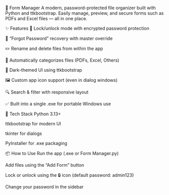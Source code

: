 📁 Form Manager
A modern, password-protected file organizer built with Python and ttkbootstrap.
Easily manage, preview, and secure forms such as PDFs and Excel files — all in one place.



✨ Features
🔐 Lock/unlock mode with encrypted password protection

🧠 “Forgot Password” recovery with master override

✏️ Rename and delete files from within the app

📄 Automatically categorizes files (PDFs, Excel, Others)

🌙 Dark-themed UI using ttkbootstrap

🖼️ Custom app icon support (even in dialog windows)

🔍 Search & filter with responsive layout

✅ Built into a single .exe for portable Windows use




🔧 Tech Stack
Python 3.13+

ttkbootstrap for modern UI

tkinter for dialogs

PyInstaller for .exe packaging




📦 How to Use
Run the app (.exe or Form Manager.py)

Add files using the “Add Form” button

Lock or unlock using the 🔒 icon (default password: admin123)

Change your password in the sidebar
